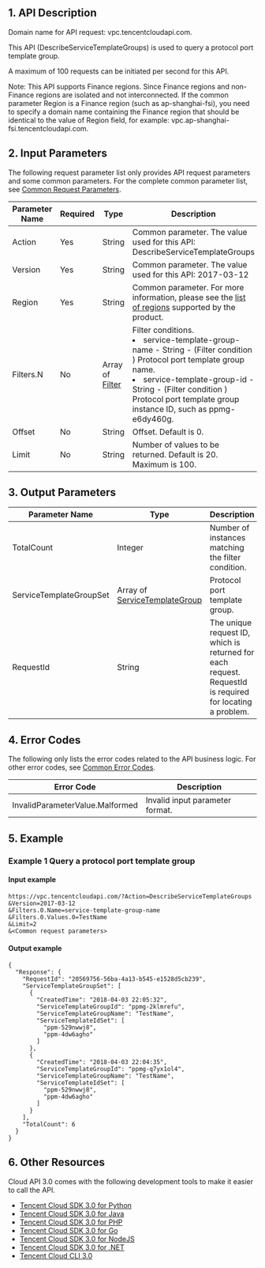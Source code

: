 ## 1. API Description

Domain name for API request: vpc.tencentcloudapi.com.

This API (DescribeServiceTemplateGroups) is used to query a protocol port template group.

A maximum of 100 requests can be initiated per second for this API.

Note: This API supports Finance regions. Since Finance regions and non-Finance regions are isolated and not interconnected. If the common parameter Region is a Finance region (such as ap-shanghai-fsi), you need to specify a domain name containing the Finance region that should be identical to the value of Region field, for example: vpc.ap-shanghai-fsi.tencentcloudapi.com.



## 2. Input Parameters

The following request parameter list only provides API request parameters and some common parameters. For the complete common parameter list, see [Common Request Parameters](/document/api/215/15692).

| Parameter Name | Required | Type | Description |
|---------|---------|---------|---------|
| Action | Yes | String | Common parameter. The value used for this API: DescribeServiceTemplateGroups |
| Version | Yes |  String | Common parameter. The value used for this API: 2017-03-12 |
| Region | Yes |  String | Common parameter. For more information, please see the [list of regions](/document/api/215/15692#.E5.9C.B0.E5.9F.9F.E5.88.97.E8.A1.A8) supported by the product. |
| Filters.N | No | Array of [Filter](/document/api/215/##Filter) | Filter conditions.<br/><li> service-template-group-name - String - (Filter condition ) Protocol port template group name.</li><li> service-template-group-id - String - (Filter condition ) Protocol port template group instance ID, such as ppmg-e6dy460g.</li> |
| Offset | No | String | Offset. Default is 0. |
| Limit | No | String | Number of values to be returned. Default is 20. Maximum is 100. |

## 3. Output Parameters

| Parameter Name | Type | Description |
|---------|---------|---------|
| TotalCount | Integer | Number of instances matching the filter condition. |
| ServiceTemplateGroupSet | Array of [ServiceTemplateGroup](/document/api/215/##ServiceTemplateGroup) | Protocol port template group. |
| RequestId | String | The unique request ID, which is returned for each request. RequestId is required for locating a problem. |

## 4. Error Codes

The following only lists the error codes related to the API business logic. For other error codes, see [Common Error Codes](/document/api/215/15694#.E5.85.AC.E5.85.B1.E9.94.99.E8.AF.AF.E7.A0.81).

| Error Code | Description |
|---------|---------|
| InvalidParameterValue.Malformed | Invalid input parameter format. |

## 5. Example

### Example 1 Query a protocol port template group

#### Input example

```
https://vpc.tencentcloudapi.com/?Action=DescribeServiceTemplateGroups
&Version=2017-03-12
&Filters.0.Name=service-template-group-name
&Filters.0.Values.0=TestName
&Limit=2
&<Common request parameters>
```

#### Output example

```
{
  "Response": {
    "RequestId": "20569756-56ba-4a13-b545-e1528d5cb239",
    "ServiceTemplateGroupSet": [
      {
        "CreatedTime": "2018-04-03 22:05:32",
        "ServiceTemplateGroupId": "ppmg-2klmrefu",
        "ServiceTemplateGroupName": "TestName",
        "ServiceTemplateIdSet": [
          "ppm-529nwwj8",
          "ppm-4dw6agho"
        ]
      },
      {
        "CreatedTime": "2018-04-03 22:04:35",
        "ServiceTemplateGroupId": "ppmg-q7yx1ol4",
        "ServiceTemplateGroupName": "TestName",
        "ServiceTemplateIdSet": [
          "ppm-529nwwj8",
          "ppm-4dw6agho"
        ]
      }
    ],
    "TotalCount": 6
  }
}
```


## 6. Other Resources

Cloud API 3.0 comes with the following development tools to make it easier to call the API.

* [Tencent Cloud SDK 3.0 for Python](https://github.com/TencentCloud/tencentcloud-sdk-python)
* [Tencent Cloud SDK 3.0 for Java](https://github.com/TencentCloud/tencentcloud-sdk-java)
* [Tencent Cloud SDK 3.0 for PHP](https://github.com/TencentCloud/tencentcloud-sdk-php)
* [Tencent Cloud SDK 3.0 for Go](https://github.com/TencentCloud/tencentcloud-sdk-go)
* [Tencent Cloud SDK 3.0 for NodeJS](https://github.com/TencentCloud/tencentcloud-sdk-nodejs)
* [Tencent Cloud SDK 3.0 for .NET](https://github.com/TencentCloud/tencentcloud-sdk-dotnet)
* [Tencent Cloud CLI 3.0](https://cloud.tencent.com/document/product/440/6176)

